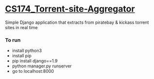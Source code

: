 # [CS174_Torrent-site-Aggregator](http://django.leungchan.net)

Simple Django application that extracts from piratebay & kickass torrent sites in real time

### To run
- install python3
- install pip
- pip install django==1.9
- python manager.py runserver
- go to localhost:8000
